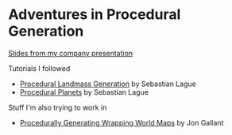 # Adventures in Procedural Generation

[Slides from my company presentation](https://docs.google.com/presentation/d/1XAl0OekViFIGke3qy5E1B0Bd41K0mqpQITdh2t5a8co/edit?usp=sharing)

Tutorials I followed

* [Procedural Landmass Generation](https://www.youtube.com/watch?v=wbpMiKiSKm8&list=PLFt_AvWsXl0eBW2EiBtl_sxmDtSgZBxB3) by Sebastian Lague
* [Procedural Planets](https://youtu.be/QN39W020LqU) by Sebastian Lague

Stuff I'm also trying to work in
* [Procedurally Generating Wrapping World Maps](http://www.jgallant.com/procedurally-generating-wrapping-world-maps-in-unity-csharp-part-1/) by Jon Gallant
